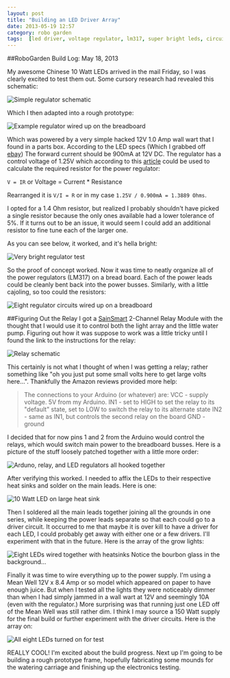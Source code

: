 ```yaml
---
layout: post
title: "Building an LED Driver Array"
date: 2013-05-19 12:57
category: robo garden
tags:  [led driver, voltage regulator, lm317, super bright leds, circuit design]
---
```

##RoboGarden Build Log: May 18, 2013

My awesome  Chinese 10 Watt LEDs arrived in the mail Friday, so I was clearly excited to test them out. Some cursory research had revealed this schematic:

![Simple regulator schematic](http://www.instructables.com/files/deriv/F82/HRUF/G7CN3O7V/F82HRUFG7CN3O7V.SMALL.jpg)

Which I then adapted into a rough prototype:

![Example regulator wired up on the breadboard](https://lh6.googleusercontent.com/-ZwzJAaU-49s/UZggG6bMioI/AAAAAAAAHZY/BqQXj-wTQ_4/w1147-h860-no/0ABF1BE3-5D1D-4621-92BC-D9CA39CED504.JPG)

Which was powered by a very simple hacked 12V 1.0 Amp wall wart that I found in a parts box. According to the LED specs (Which I grabbed off [ebay](http://www.ebay.com/itm/390477389011?ssPageName=STRK:MEWNX:IT&_trksid=p3984.m1497.l2649)) The forward current should be 900mA at 12V DC. The regulator has a control voltage of 1.25V which according to this [article](http://www.instructables.com/answers/Please-help-me-with-my-LM317-T-LED-driver/) could be used to calculate the required resistor for the power regulator:

`V = IR` or Voltage = Current * Resistance

Rearranged it is `V/I = R` or in my case `1.25V / 0.900mA = 1.3889 Ohms`.

I opted for a 1.4 Ohm resistor, but realized I probably shouldn't have picked a single resistor because the only ones available had a lower tolerance of 5%. If it turns out to be an issue, it would seem I could add an additional resistor to fine tune each of the larger one.

As you can see below, it worked, and it's hella bright:

![Very bright regulator test](https://lh3.googleusercontent.com/-hU1PuHzctk4/UZggJ53N0fI/AAAAAAAAHZo/kO2j7X95wEA/w645-h860-no/3D28F54E-3608-4787-AD24-B545AD51D202.JPG)

So the proof of concept worked. Now it was time to neatly organize all of the power regulators (LM317) on a bread board. Each of the power leads could be cleanly bent back into the power busses.  Similarly, with a little cajoling, so too could the resistors:

![Eight regulator circuits wired up on a breadboard](https://lh4.googleusercontent.com/-xcwHn1mW1C4/UZgrVhvv2rI/AAAAAAAAHZ0/YKHM6m7A4_U/w645-h860-no/4D8880D4-7B9A-4619-8CE1-F5BAD168D3B7.JPG)

##Figuring Out the Relay
I got a [SainSmart](http://www.amazon.com/gp/product/B0057OC6D8/ref=oh_details_o00_s00_i01?ie=UTF8&psc=1#productDescription) 2-Channel Relay Module with the thought that I would use it to control both the light array and the little water pump. Figuring out how it was suppose to work was a little tricky until I found the link to the instructions for the relay:

![Relay schematic](https://lh6.googleusercontent.com/-t0Pj2QOJY1o/UZgrrdPCx3I/AAAAAAAAHZ4/WyhUJHhisOk/w789-h485-no/2%25E8%25B7%25AF%25E7%25BB%25A7%25E7%2594%25B5%25E5%2599%25A8.JPG)

This certainly is not what I thought of when I was getting a relay; rather something like "oh you just put some small volts here to get large volts here…". Thankfully the Amazon reviews provided more help:


> The connections to your Arduino (or whatever) are:
> VCC - supply voltage. 5V from my Arduino.
> IN1 - set to HIGH to set the relay to its "default" state, set to LOW to switch the relay to its alternate state
> IN2 - same as IN1, but controls the second relay on the board
> GND - ground


I decided that for now pins 1 and 2 from the Arduino would control the relays, which would switch main power to the breadboard busses. Here is a picture of the stuff loosely patched together with a little more order:

![Arduno, relay, and LED regulators all hooked together](https://lh4.googleusercontent.com/-s1iwujREh5g/UZkCRNUpIQI/AAAAAAAAHcQ/v8xxFT-PxLY/w519-h692-no/4514C772-48CC-4EA1-83F5-654B78AC1FB5.JPG)

After verifying this worked. I needed to affix the LEDs to their respective heat sinks and solder on the main leads. Here is one:

![10 Watt LED on large heat sink](https://lh3.googleusercontent.com/-Pxl2cr-xUqs/UZgzZjWfAbI/AAAAAAAAHa0/iH5GKs9dQ3Y/w519-h692-no/CAEB17A3-A166-456E-BE77-E3D123A363D6.JPG)

Then I soldered all the main leads together joining all the grounds in one series, while keeping the power leads separate so that each could go to a driver circuit. It occurred to me that maybe it is over kill to have a driver for each LED, I could probably get away with either one or a few drivers. I'll experiment with that in the future. Here is the array of the grow lights:

![Eight LEDs wired together with heatsinks](https://lh3.googleusercontent.com/-41wm4Rxr1Ks/UZkCRI8AXGI/AAAAAAAAHcQ/H8f9sZN_zOY/w519-h692-no/3992741C-376E-43FD-BD61-787A462EFB6A.JPG)
Notice the bourbon glass in the background…

Finally it was time to wire everything up to the power supply. I'm using a Mean Well 12V x 8.4 Amp or so model which appeared on paper to have enough juice. But when I tested all the lights they were noticeably dimmer than when I had simply jammed in a wall wart at 12V and seemingly 10A (even with the regulator.) More surprising was that running just one LED off of the Mean Well was still rather dim. I think I may source a 150 Watt supply for the final build or further experiment with the driver circuits. Here is the array on:

![All eight LEDs turned on for test](https://lh4.googleusercontent.com/--e_iSuAeROA/UZkCRO1iOrI/AAAAAAAAHcQ/RCB079qR70E/w923-h692-no/B188413F-52B2-40E9-8C55-EB9ECD32D90E.JPG)

REALLY COOL! I'm excited about the build progress. Next up I'm going to be building a rough prototype frame, hopefully fabricating some mounds for the watering carriage and finishing up the electronics testing.

